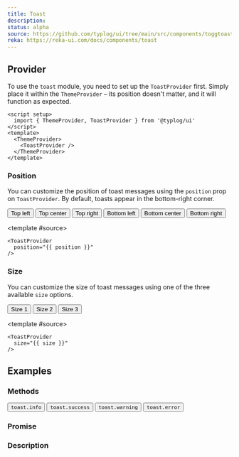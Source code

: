 ```yaml
---
title: Toast
description:
status: alpha
source: https://github.com/typlog/ui/tree/main/src/components/toggtoastle
reka: https://reka-ui.com/docs/components/toast
---
```


<script setup>
  import { ref } from 'vue'
  import { ToastProvider, Button, toast } from '#components'

  const size = ref('1')
  const position = ref('bottom-right')

  const changePosition = (value) => {
    position.value = value
    toast(`Position changed to: ${value}`)
  }

  const changeSize = (value) => {
    size.value = value
    toast(`Size changed to: ${value}`)
  }
</script>

<ToastProvider :size="size" :position="position" />

<Example name="toast/Overview.vue" variant="full" />

## Provider

To use the `toast` module, you need to set up the `ToastProvider` first. Simply
place it within the `ThemeProvider` – its position doesn't matter, and it will
function as expected.

```vue
<script setup>
  import { ThemeProvider, ToastProvider } from '@typlog/ui'
</script>
<template>
  <ThemeProvider>
    <ToastProvider />
  </ThemeProvider>
</template>
```

<PropsTable name="ToastProvider" />

### Position

You can customize the position of toast messages using the `position` prop on `ToastProvider`.
By default, toasts appear in the bottom-right corner.

<ExampleCode name="Position" variant="full">

<div class="flex flex-wrap items-center gap-4">
<Button @click="changePosition('top-left')" variant="surface">Top left</Button>
<Button @click="changePosition('top-center')" variant="surface">Top center</Button>
<Button @click="changePosition('top-right')" variant="surface">Top right</Button>
<Button @click="changePosition('bottom-left')" variant="surface">Bottom left</Button>
<Button @click="changePosition('bottom-center')" variant="surface">Bottom center</Button>
<Button @click="changePosition('bottom-right')" variant="surface">Bottom right</Button>
</div>

<template #source>

<div class="language-vue">
<pre class="shiki"><code>&lt;ToastProvider
  <span style="color: var(--red-10)">position="{{ position }}"</span>
/&gt;
</code></pre>
</div>

</template>

</ExampleCode>


### Size

You can customize the size of toast messages using one of the three available `size` options.

<ExampleCode name="Size" variant="full">

<div class="flex flex-wrap items-center gap-4">
<Button @click="changeSize('1')" variant="surface">Size 1</Button>
<Button @click="changeSize('2')" variant="surface">Size 2</Button>
<Button @click="changeSize('3')" variant="surface">Size 3</Button>
</div>

<template #source>

<div class="language-vue">
<pre class="shiki"><code>&lt;ToastProvider
  <span style="color: var(--red-10)">size="{{ size }}"</span>
/&gt;
</code></pre>
</div>

</template>

</ExampleCode>

## Examples

### Methods

<div class="flex flex-wrap items-center gap-4 not-prose">
<Button @click="toast.info('A info message')">
  <code>toast.info</code>
</Button>
<Button @click="toast.success('A success message')" color="green">
  <code>toast.success</code>
</Button>
<Button @click="toast.warning('A warning message')" color="orange">
  <code>toast.warning</code>
</Button>
<Button @click="toast.error('A error message')" color="red">
  <code>toast.error</code>
</Button>
</div>

### Promise

<Example name="toast/Promise.vue" />

### Description

<Example name="toast/Description.vue" variant="full" />
